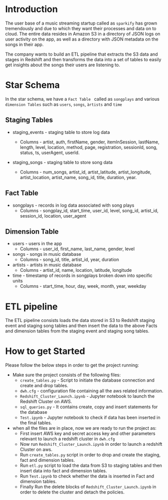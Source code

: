 # Introduction
The user base of a music streaming startup called as ``sparkify`` has grown tremendously and due to which they want their processes and data on to cloud.
The entire data resides in Amazon S3  in a directory of JSON logs on user activity on the app, as well as a directory with JSON metadata on the songs in their app.

The company wants to build an ETL pipeline that extracts the S3 data and stages in Redshift and then transforms the data into a set of tables to easily get insights about the songs their users are listening to.

# Star Schema
In the star schema, we have a ``Fact Table `` called as ``songplays`` and various ``dimension Tables`` such as ``users``, ``songs``, ``àrtists`` and ``time``

## Staging Tables
* staging_events - staging table to store log data 
    * Columns - artist, auth, firstName, gender, itemInSession, lastName, length, level, location, method, page, registration, sessionId, song, status, ts, userAgent, userId.

* staging_songs - staging table to store song data
    * Columns -  num_songs, artist_id, artist_latitude, artist_longitude, artist_location, artist_name, song_id, title, duration, year.

## Fact Table
* songplays -  records in log data associated with song plays
    * Columns - songplay_id, start_time, user_id, level, song_id, artist_id, session_id, location, user_agent

## Dimension Table
* users - users in the app
    * Columns - user_id, first_name, last_name, gender, level
* songs - songs in music database
    * Columns - song_id, title, artist_id, year, duration
* artists - artists in music database
    * Columns - artist_id, name, location, latitude, longitude
* time - timestamp of records in songplays broken down into specific units
    * Columns - start_time, hour, day, week, month, year, weekday
   
# ETL pipeline 

The ETL pipeline consists loads the data stored in S3 to Redshift staging event and staging song tables and then insert the data to the above Facts and dimension tables from the staging event and staging song tables.

# How to get Started
Please follow the below steps in order to get the project running:
* Make sure the project consists of the following files:
    * ``create_tables.py`` - Script to initiate the database connection and create and drop tables.
    * ``dwh.cfg`` - configuration file containing all the aws related information.
    * ``Redshift_Cluster_Launch.ipynb`` - Jupyter notebook to launch the Redshift Cluster on AWS.
    * ```sql_queries.py``` - It contains create, copy and insert statements for the database
    * ``Test.ipynb`` - Jupyter notebook to check if data has been inserted in the final tables.
* when all the files are in place, now we are ready to run the project as:
    * First insert AWS key and secret access key and other parameters relevant to launch a redshift cluster in ``dwh.cfg``
    * Now run ``Redshift_Cluster_Launch.ipynb`` in order to launch a redshift Cluster on aws.
    * Run ``create_tables.py`` script in order to drop and create the staging, fact and dimension tables.
    * Run ``etl.py`` script to load the data from S3 to staging tables and then insert data into fact and dimension tables.
    * Run ``Test.ipynb`` to check whether the data is inserted in Fact and dimension tables.
    * Finally Run the delete blocks of ``Redshift_Cluster_Launch.ipynb`` in order to delete the cluster and detach the policies.